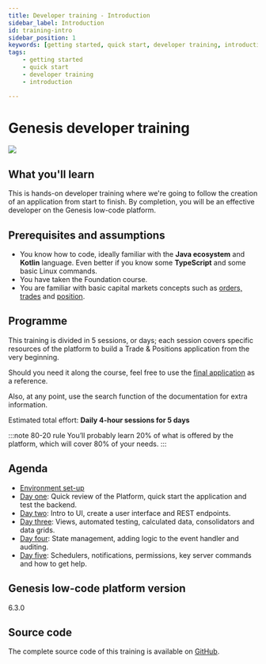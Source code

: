 ```yaml
---
title: Developer training - Introduction
sidebar_label: Introduction
id: training-intro
sidebar_position: 1
keywords: [getting started, quick start, developer training, introduction]
tags:
    - getting started
    - quick start
    - developer training
    - introduction

---
```

# Genesis developer training
![](/img/dev-training-book-cover.png)

## What you'll learn​

This is hands-on developer training where we're going to follow the creation ​of an application from start to finish. By completion, you will be an effective developer on the Genesis low-code platform.

## Prerequisites and assumptions

- You know how to code, ideally familiar with the **Java ecosystem** and **Kotlin** language. Even better if you know some​ **TypeScript** and some basic Linux commands.​
- You have taken the Foundation course.
- You are familiar with basic capital markets concepts such as [orders, trades](https://www.investopedia.com/terms/o/order.asp) and [position](https://www.investopedia.com/terms/p/position.asp).

## Programme

This training is divided in 5 sessions, or days; each session covers specific resources of the platform to build a Trade & Positions application from the very beginning.

Should you need it along the course, feel free to use the [final application](#source-code) as a reference.

Also, at any point, use the search function of the documentation for extra information.

Estimated total effort: <b>Daily 4-hour sessions for 5 days</b>

:::note 80-20 rule
You’ll probably learn 20% of what is offered ​by the platform​, which will cover 80% of your needs.
:::

## Agenda

- [Environment set-up](/getting-started/developer-training/environment-setup/)
- [Day one](/getting-started/developer-training/training-content-day1/): Quick review of the Platform​, quick start the application and test the backend​​.
- [Day two](/getting-started/developer-training/training-content-day2/): Intro to UI​, create a user interface​ and REST endpoints.
- [Day three](/getting-started/developer-training/training-content-day3/): Views​, automated testing​, calculated data, consolidators and data grids​.
- [Day four](/getting-started/developer-training/training-content-day4/): State management, adding logic to the event handler​ ​and auditing​.
- [Day five](/getting-started/developer-training/training-content-day5/): Schedulers, notifications, permissions​, key server commands​ and how to get help​.

## Genesis low-code platform version
6.3.0

## Source code
The complete source code of this training is available 
on [GitHub](https://github.com/genesiscommunitysuccess/devtraining-alpha).
